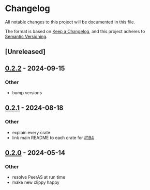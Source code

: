 # Changelog
All notable changes to this project will be documented in this file.

The format is based on [Keep a Changelog](https://keepachangelog.com/en/1.0.0/),
and this project adheres to [Semantic Versioning](https://semver.org/spec/v2.0.0.html).

## [Unreleased]

## [0.2.2](https://github.com/SichangHe/internet_route_verification/compare/route_verification_as_path_regex-v0.2.1...route_verification_as_path_regex-v0.2.2) - 2024-09-15

### Other

- bump versions

## [0.2.1](https://github.com/SichangHe/internet_route_verification/compare/route_verification_as_path_regex-v0.2.0...route_verification_as_path_regex-v0.2.1) - 2024-08-18

### Other
- explain every crate
- link main README to each crate for [#194](https://github.com/SichangHe/internet_route_verification/pull/194)

## [0.2.0](https://github.com/SichangHe/internet_route_verification/compare/route_verification_as_path_regex-v0.1.0...route_verification_as_path_regex-v0.2.0) - 2024-05-14

### Other
- resolve PeerAS at run time
- make new clippy happy
